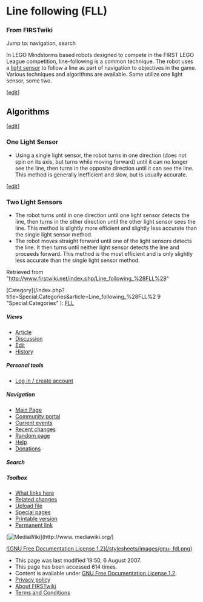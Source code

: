 # Line following (FLL)

### From FIRSTwiki

Jump to: navigation, search

In LEGO Mindstorms based robots designed to compete in the FIRST LEGO League
competition, line-following is a common technique. The robot uses a [light
sensor](/index.php?title=Light_sensor&action=edit "Light sensor" ) to follow a
line as part of navigation to objectives in the game. Various techniques and
algorithms are available. Some utilize one light sensor, some two.

[[edit](/index.php?title=Line_following_%28FLL%29&action=edit&section=1 "Edit
section: Algorithms" )]

## Algorithms

[[edit](/index.php?title=Line_following_%28FLL%29&action=edit&section=2 "Edit
section: One Light Sensor" )]

### One Light Sensor

  * Using a single light sensor, the robot turns in one direction (does not spin on its axis, but turns while moving forward) until it can no longer see the line, then turns in the opposite direction until it can see the line. This method is generally inefficient and slow, but is usually accurate. 

[[edit](/index.php?title=Line_following_%28FLL%29&action=edit&section=3 "Edit
section: Two Light Sensors" )]

### Two Light Sensors

  * The robot turns until in one direction until one light sensor detects the line, then turns in the other direction until the other light sensor sees the line. This method is slightly more efficient and slightly less accurate than the single light sensor method. 
  * The robot moves straight forward until one of the light sensors detects the line. It then turns until neither light sensor detects the line and proceeds forward. This method is the most efficient and is only slightly less accurate than the single light sensor method. 

Retrieved from "<http://www.firstwiki.net/index.php/Line_following_%28FLL%29>"

[Category](/index.php?title=Special:Categories&article=Line_following_%28FLL%2
9 "Special:Categories" ): [FLL](/index.php/Category:FLL "Category:FLL" )

##### Views

  * [Article](/index.php/Line_following_%28FLL%29)
  * [Discussion](/index.php?title=Talk:Line_following_%28FLL%29&action=edit)
  * [Edit](/index.php?title=Line_following_%28FLL%29&action=edit)
  * [History](/index.php?title=Line_following_%28FLL%29&action=history)

##### Personal tools

  * [Log in / create account](/index.php?title=Special:Userlogin&returnto=Line_following_\(FLL\))

[](/index.php/Main_Page "Main Page" )

##### Navigation

  * [Main Page](/index.php/Main_Page)
  * [Community portal](/index.php/FIRSTwiki:Community_portal)
  * [Current events](/index.php/Current_events)
  * [Recent changes](/index.php/Special:Recentchanges)
  * [Random page](/index.php/Special:Random)
  * [Help](/index.php/Help:Contents)
  * [Donations](/index.php/FIRSTwiki:Site_support)

##### Search



##### Toolbox

  * [What links here](/index.php/Special:Whatlinkshere/Line_following_%28FLL%29)
  * [Related changes](/index.php/Special:Recentchangeslinked/Line_following_%28FLL%29)
  * [Upload file](/index.php/Special:Upload)
  * [Special pages](/index.php/Special:Specialpages)
  * [Printable version](/index.php?title=Line_following_%28FLL%29&printable=yes)
  * [Permanent link](/index.php?title=Line_following_%28FLL%29&oldid=62661)

[![MediaWiki](/skins/common/images/poweredby_mediawiki_88x31.png)](http://www.
mediawiki.org/)

[![GNU Free Documentation License 1.2](/stylesheets/images/gnu-
fdl.png)](http://www.gnu.org/copyleft/fdl.html)

  * This page was last modified 19:50, 6 August 2007.
  * This page has been accessed 614 times.
  * Content is available under [GNU Free Documentation License 1.2](http://www.gnu.org/copyleft/fdl.html "http://www.gnu.org/copyleft/fdl.html" ).
  * [Privacy policy](/index.php/FIRSTwiki:Privacy_policy "FIRSTwiki:Privacy policy" )
  * [About FIRSTwiki](/index.php/FIRSTwiki:About "FIRSTwiki:About" )
  * [Terms and Conditions](/index.php/FIRSTwiki:Terms_and_conditions "FIRSTwiki:Terms and conditions" )


